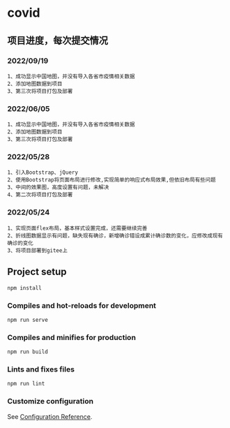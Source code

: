 # covid

## 项目进度，每次提交情况

### 2022/09/19
```
1、成功显示中国地图，并没有导入各省市疫情相关数据
2、添加地图数据到项目
3、第三次将项目打包及部署
```

### 2022/06/05
```
1、成功显示中国地图，并没有导入各省市疫情相关数据
2、添加地图数据到项目
3、第三次将项目打包及部署
```

### 2022/05/28
```
1、引入Bootstrap、jQuery
2、使用Bootstrap将页面布局进行修改,实现简单的响应式布局效果,但依旧布局有些问题
3、中间的效果图，高度设置有问题，未解决
4、第二次将项目打包及部署
```

### 2022/05/24
```
1、实现页面flex布局，基本样式设置完成，还需要继续完善
2、折线图数据显示有问题，缺失现有确诊，新增确诊错设成累计确诊数的变化，应修改成现有确诊的变化
3、将项目部署到gitee上
```

## Project setup
```
npm install
```

### Compiles and hot-reloads for development
```
npm run serve
```

### Compiles and minifies for production
```
npm run build
```

### Lints and fixes files
```
npm run lint
```

### Customize configuration
See [Configuration Reference](https://cli.vuejs.org/config/).

